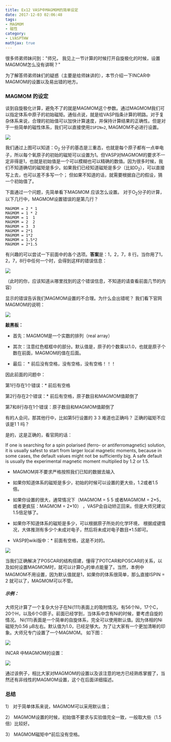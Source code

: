 ```yaml
---
title: Ex12 VASP中MAGMOM的简单设定
date: 2017-12-03 02:06:48
tags: 
- MAGMOM
- 磁性
category:
- LVASPTHW
mathjax: true
---
```




 很多师弟师妹问到："师兄， 我见上一节计算的时候打开自旋极化的时候，设置MAGMOM怎么没有讲啊？"

为了解答师弟师妹们的疑惑（主要是给师妹讲的），本节介绍一下INCAR中MAGMOM的设置以及易出错的地方。

 

### MAGMOM 的设定

 

谈到自旋极化计算，避免不了的就是MAGMOM这个参数。通过MAGMOM我们可以指定体系中原子的初始磁矩。通俗点说，就是给VASP指条计算的明路。对于复杂体系来说，合理的初始值可以加快计算速度，并保持计算结果的正确性。但是对于一些简单的磁性体系，我们可以直接使用`ISPIN=2`, MAGMOM不必进行设置。

![](ex12/ex12-1.jpeg)

我们通过上图可以知道：O$_2$ 分子的基态是三重态，也就是每个原子都有一点单电子，所以每个氧原子的初始的磁矩可以设置为1。但VASP对MAGMOM的要求不一定非得是1，也就是初始值是一个可以模糊也可以精确的数值。因为很多时候，我们不知道确切的磁矩是多少。如果我们已经知道磁矩是多少（比如O$_2$），可以直接写上去，也可以差不多写一个； 但如果不知道的话，就需要根据自己的假设，猜一个初始值了。

 

下面通过一个问题，先简单看下MAGMOM 应该怎么设置。 对于O$_2$分子的计算，以下几行中，MAGMOM设置错误的是第几行？

```
MAGMOM = 2 * 1 
MAGMOM = 1 * 2 
MAGMOM = 1  1 
MAGMOM = 2  2
MAGMOM = 3  3 
MAGMOM = 2*1
MAGMOM = 1*2
MAGMOM = 1.5*2
MAGMOM = 2*1.5
```

 

有兴趣的可以尝试一下前面中的各个选项。**答案**是：1，2，7，8 行。当你用了1，2，7，8行中任何一个时，会得到这样的错误信息： 

![](ex12/ex12-2.jpeg)

（此时的你，应该知道从哪里找到的这个错误信息，不知道的请查看前面几节的内容）

 

显示的错误告诉我们MAGMOM设置的不合理。为什么会出错呢？ 我们看下官网MAGMOM的说明：

![](ex12/ex12-3.jpeg)

**敲黑板：**

* 首先：MAGMOM是一个实数的排列（real array）

* 其次：注意红色框框中的部分。默认值是，原子的个数乘以1.0，也就是原子个数在前面，MAGMOM的值在后面。

* 最后： *  前后没有空格，没有空格，没有空格！！！

 

因此前面的问题中：

第1行存在1个错误：* 前后有空格

第2行存在2个错误：* 前后有空格，原子数目和MAGMOM值颠倒了

第7和8行存在1个错误：原子数目和MAGMOM值颠倒了

 

有的人会问，那其他行中，比如第5行设置的 3 3 难道也正确吗？ 正确的磁矩不应该是1 1 吗？

是的，这是正确的，看官网的话：

 

If one is searching for a spin polarised (ferro- or antiferromagnetic) solution, it is usually safest to start from larger local magnetic moments, because in some cases, the default values might not be sufficiently big. A safe default is usually the experimental magnetic moment multiplied by 1.2 or 1.5.

 

* MAGMOM并不要求严格按照我们已知的数据去输入

* 如果你知道体系的磁矩是多少，初始的时候可以设置的更大些，1.2或者1.5倍。

* 如果你设置的很大，通常情况下（MAGMOM = 5 5 或者MAGMOM = 2\*5，或者更疯狂：MAGMOM = 2\*10） ，VASP会自动矫正回来。但是大师兄建议1.5倍足够了。
* 如果你不知道体系的磁矩是多少，可以根据原子所处的化学环境， 根据成键情况，大体推测有多少个未成对电子，然后将未成对电子数目*1.5即可。

*  VASP的wiki版中：* 前面有空格，这是不对的。

 ![](ex12/ex12-4.jpeg)

当我们正确解决了POSCAR的结构搭建，懂得了POTCAR和POSCAR的关系，以及如何设置MAGMOM时，就可以计算O$_2$的单点能量了。当然，本例中MAGMOM不用设置，因为默认值就是1，如果你的体系很简单，那么直接ISPIN = 2 就可以了，MAGMOM可以不管。

 

##### 示例：

大师兄计算了一个复杂大分子在Ni(111)表面上的吸附情况。有56个Ni，17个C，20个H，以及6个O原子。前面已经学到，当体系中含有Ni的时候，要考虑自旋的情况。 Ni(111)表面是一个简单的自旋体系，完全可以使用默认值。因为体相的Ni磁矩为0.56 μB左右。默认值为1.0，已经足够大。为了让大家有一个更加清晰的印象。大师兄专门设置了一个MAGMOM。 如下图：

![](ex12/ex12-5.jpeg)

  

INCAR 中MAGMOM的设置：



![](ex12/ex12-6.jpeg)

 

通过该例子，相比大家对MAGMOM的设置以及该注意的地方已经熟练掌握了，当然还有非线性的MAGMOM设置，这个在后面详细描述。



### 总结

1） 对于简单体系来说，MAGMOM可以采用默认值；

2） MAGMOM设置的时候，初始值不要求与实验值完全一致，一般取大些（1.5倍）比较好。

3） MAGMOM磁矩中*前后没有空格。